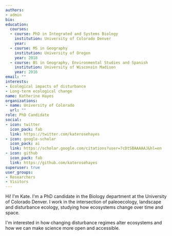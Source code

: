 ```yaml
---
authors:
- admin
bio: 
education:
  courses:
  - course: PhD in Integrated and Systems Biology
    institution: University of Colorado Denver
    year: 
  - course: MS in Geography
    institution: University of Oregon
    year: 2018
  - course: BS in Geography, Environmental Studies and Spanish
    institution: University of Wisconsin Madison
    year: 2016
email: ""
interests:
- Ecological impacts of disturbance
- Long-term ecological change
name: Katherine Hayes
organizations:
- name: University of Colorado
  url: ""
role: PhD Candidate
social:
- icon: twitter
  icon_pack: fab
  link: https://twitter.com/katerosehayes
- icon: google-scholar
  icon_pack: ai
  link: https://scholar.google.com/citations?user=7cDtSBAAAAAJ&hl=en
- icon: github
  icon_pack: fab
  link: https://github.com/katerosehayes
superuser: true
user_groups:
- Researchers
- Visitors
---
```


Hi! I'm Kate. I'm a PhD candidate in the Biology department at the University of Colorado Denver. I work in the intersection of paleoecology, landscape and disturbance ecology, studying how ecosystems change over time and space. 

I'm interested in how changing disturbance regimes alter ecosystems and how we can make science more open and accessible. 
